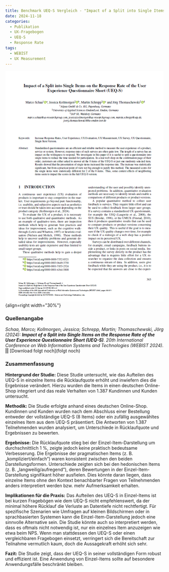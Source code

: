 ```yaml
---
title: Benchmark UEQ-S Vergleich - "Impact of a Split into Single Items on the Response Rate of the User Experience Questionnaire Short (UEQ-S)"
date: 2024-11-18
categories:
  - Publikation
  - UX-Fragebogen
  - UEQ-S
  - Response Rate
tags:
  - WEBIST
  - UX Measurement
---
```


![Artikel Benchmark UEQ-S Vergleich](assets/2024-article-split-ueq-s.PNG){align=right width="30%"}

### Quellenangabe
*Schaa, Marco; Kollmorgen, Jessica; Schrepp, Martin; Thomaschewski, Jörg (2024): __Impact of a Split into Single Items on the Response Rate of the User Experience Questionnaire Short (UEQ-S)__. 20th International Conference on Web Information Systems and Technologies (WEBIST 2024).* **||** [Download folgt noch](folgt noch)

### Zusammenfassung

**Hintergrund der Studie:** Diese Studie untersucht, wie das Aufteilen des UEQ-S in einzelne Items die Rücklaufquote erhöht und inwiefern dies die Ergebnisse verändert. Hierzu wurden die Items in einen deutschen Online-Shop integriert und das reale Verhalten von 1.387 Kundinnen und Kunden untersucht.

<!-- more -->

**Methodik:** Die Studie erfolgte anhand eines deutschen Online-Shop. Kundinnen und Kunden wurden nach dem Abschluss einer Bestellung entweder der vollständige UEQ-S (8 Items) oder ein zufällig ausgewähltes einzelnes Item aus dem UEQ-S präsentiert. Die Antworten von 1.387 Teilnehmenden wurden analysiert, um Unterschiede in Rücklaufquote und Ergebnissen zu bewerten.

**Ergebnisse:** Die Rücklaufquote stieg bei der Einzel-Item-Darstellung um durchschnittlich 1 %, zeigte jedoch keine praktisch bedeutsame Verbesserung. Die Ergebnisse der pragmatischen Items (z. B. „kompliziert/einfach“) waren konsistent zwischen den beiden Darstellungsformen. Unterschiede zeigten sich bei den hedonischen Items (z. B. „langweilig/aufregend“), deren Bewertungen in der Einzel-Item-Darstellung signifikant höher ausfielen. Dies könnte daran liegen, dass einzelne Items ohne den Kontext benachbarter Fragen von Teilnehmenden anders interpretiert werden bzw. mehr Aufmerksamkeit erhalten.

**Implikationen für die Praxis:** Das Aufteilen des UEQ-S in Einzel-Items ist bei kurzen Fragebögen wie dem UEQ-S nicht empfehlenswert, da der minimal höhere Rücklauf die Verluste an Datentiefe nicht rechtfertigt. Für spezifische Szenarien wie Umfragen auf kleinen Bildschirmen oder in sprachbasierten Systemen kann die Einzel-Item-Darstellung jedoch eine sinnvolle Alternative sein. Die Studie könnte auch so interpretiert werden, dass es oftmals nicht notwendig ist, nur ein einzelnes Item anzuzeigen wie etwa beim NPS. Wenn man stattdessen den UEQ-S oder einen vergleichbaren Fragebogen einsetzt, verringert sich die Bereitschaft zur Teilnahme vermutlich kaum, doch die Aussagekraft erhöht sich sehr.

**Fazit:** Die Studie zeigt, dass der UEQ-S in seiner vollständigen Form robust und effizient ist. Eine Anwendung von Einzel-Items sollte auf besondere Anwendungsfälle beschränkt bleiben.

